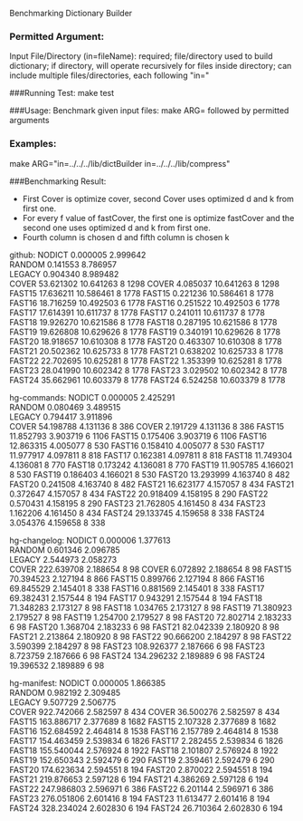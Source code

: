 Benchmarking Dictionary Builder

### Permitted Argument:
Input File/Directory (in=fileName): required; file/directory used to build dictionary; if directory, will operate recursively for files inside directory; can include multiple files/directories, each following "in="

###Running Test:
make test

###Usage:
Benchmark given input files: make ARG= followed by permitted arguments

### Examples:
make ARG="in=../../../lib/dictBuilder in=../../../lib/compress"

###Benchmarking Result:
- First Cover is optimize cover, second Cover uses optimized d and k from first one.
- For every f value of fastCover, the first one is optimize fastCover and the second one uses optimized d and k from first one.
- Fourth column is chosen d and fifth column is chosen k

github:
NODICT       0.000005       2.999642        
RANDOM       0.141553       8.786957        
LEGACY       0.904340       8.989482        
COVER       53.621302       10.641263        8          1298
COVER       4.085037       10.641263        8          1298
FAST15       17.636211       10.586461        8          1778
FAST15       0.221236       10.586461        8          1778
FAST16       18.716259       10.492503        6          1778
FAST16       0.251522       10.492503        6          1778
FAST17       17.614391       10.611737        8          1778
FAST17       0.241011       10.611737        8          1778
FAST18       19.926270       10.621586        8          1778
FAST18       0.287195       10.621586        8          1778
FAST19       19.626808       10.629626        8          1778
FAST19       0.340191       10.629626        8          1778
FAST20       18.918657       10.610308        8          1778
FAST20       0.463307       10.610308        8          1778
FAST21       20.502362       10.625733        8          1778
FAST21       0.638202       10.625733        8          1778
FAST22       22.702695       10.625281        8          1778
FAST22       1.353399       10.625281        8          1778
FAST23       28.041990       10.602342        8          1778
FAST23       3.029502       10.602342        8          1778
FAST24       35.662961       10.603379        8          1778
FAST24       6.524258       10.603379        8          1778

hg-commands:
NODICT       0.000005       2.425291        
RANDOM       0.080469       3.489515        
LEGACY       0.794417       3.911896        
COVER       54.198788       4.131136        8          386
COVER       2.191729       4.131136        8          386
FAST15       11.852793       3.903719        6          1106
FAST15       0.175406       3.903719        6          1106
FAST16       12.863315       4.005077        8          530
FAST16       0.158410       4.005077        8          530
FAST17       11.977917       4.097811        8          818
FAST17       0.162381       4.097811        8          818
FAST18       11.749304       4.136081        8          770
FAST18       0.173242       4.136081        8          770
FAST19       11.905785       4.166021        8          530
FAST19       0.186403       4.166021        8          530
FAST20       13.293999       4.163740        8          482
FAST20       0.241508       4.163740        8          482
FAST21       16.623177       4.157057        8          434
FAST21       0.372647       4.157057        8          434
FAST22       20.918409       4.158195        8          290
FAST22       0.570431       4.158195        8          290
FAST23       21.762805       4.161450        8          434
FAST23       1.162206       4.161450        8          434
FAST24       29.133745       4.159658        8          338
FAST24       3.054376       4.159658        8          338

hg-changelog:
NODICT       0.000006       1.377613        
RANDOM       0.601346       2.096785        
LEGACY       2.544973       2.058273        
COVER       222.639708       2.188654        8          98
COVER       6.072892       2.188654        8          98
FAST15       70.394523       2.127194        8          866
FAST15       0.899766       2.127194        8          866
FAST16       69.845529       2.145401        8          338
FAST16       0.881569       2.145401        8          338
FAST17       69.382431       2.157544        8          194
FAST17       0.943291       2.157544        8          194
FAST18       71.348283       2.173127        8          98
FAST18       1.034765       2.173127        8          98
FAST19       71.380923       2.179527        8          98
FAST19       1.254700       2.179527        8          98
FAST20       72.802714       2.183233        6          98
FAST20       1.368704       2.183233        6          98
FAST21       82.042339       2.180920        8          98
FAST21       2.213864       2.180920        8          98
FAST22       90.666200       2.184297        8          98
FAST22       3.590399       2.184297        8          98
FAST23       108.926377       2.187666        6          98
FAST23       8.723759       2.187666        6          98
FAST24       134.296232       2.189889        6          98
FAST24       19.396532       2.189889        6          98

hg-manifest:
NODICT       0.000005       1.866385        
RANDOM       0.982192       2.309485        
LEGACY       9.507729       2.506775        
COVER       922.742066       2.582597        8          434
COVER       36.500276       2.582597        8          434
FAST15       163.886717       2.377689        8          1682
FAST15       2.107328       2.377689        8          1682
FAST16       152.684592       2.464814        8          1538
FAST16       2.157789       2.464814        8          1538
FAST17       154.463459       2.539834        6          1826
FAST17       2.282455       2.539834        6          1826
FAST18       155.540044       2.576924        8          1922
FAST18       2.101807       2.576924        8          1922
FAST19       152.650343       2.592479        6          290
FAST19       2.359461       2.592479        6          290
FAST20       174.623634       2.594551        8          194
FAST20       2.870022       2.594551        8          194
FAST21       219.876653       2.597128        6          194
FAST21       4.386269       2.597128        6          194
FAST22       247.986803       2.596971        6          386
FAST22       6.201144       2.596971        6          386
FAST23       276.051806       2.601416        8          194
FAST23       11.613477       2.601416        8          194
FAST24       328.234024       2.602830        6          194
FAST24       26.710364       2.602830        6          194
